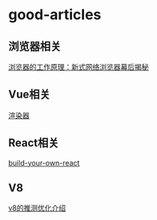 # good-articles
## 浏览器相关
[浏览器的工作原理：新式网络浏览器幕后揭秘](https://www.html5rocks.com/zh/tutorials/internals/howbrowserswork/#Introduction)
## Vue相关
[渲染器](http://hcysun.me/vue-design/zh/)
## React相关
[build-your-own-react](https://pomb.us/build-your-own-react/)
## V8
[v8的推测优化介绍](https://ponyfoo.com/articles/an-introduction-to-speculative-optimization-in-v8)
